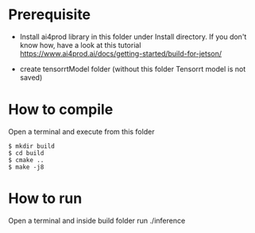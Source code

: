 # Prerequisite

- Install ai4prod library in this folder under Install directory. If you don't know how, have a look 
at this tutorial https://www.ai4prod.ai/docs/getting-started/build-for-jetson/

- create tensorrtModel folder (without this folder Tensorrt model is not saved)


# How to compile

Open a terminal and execute from this folder

	$ mkdir build
	$ cd build
	$ cmake ..
	$ make -j8


# How to run

Open a terminal and inside build folder run ./inference



